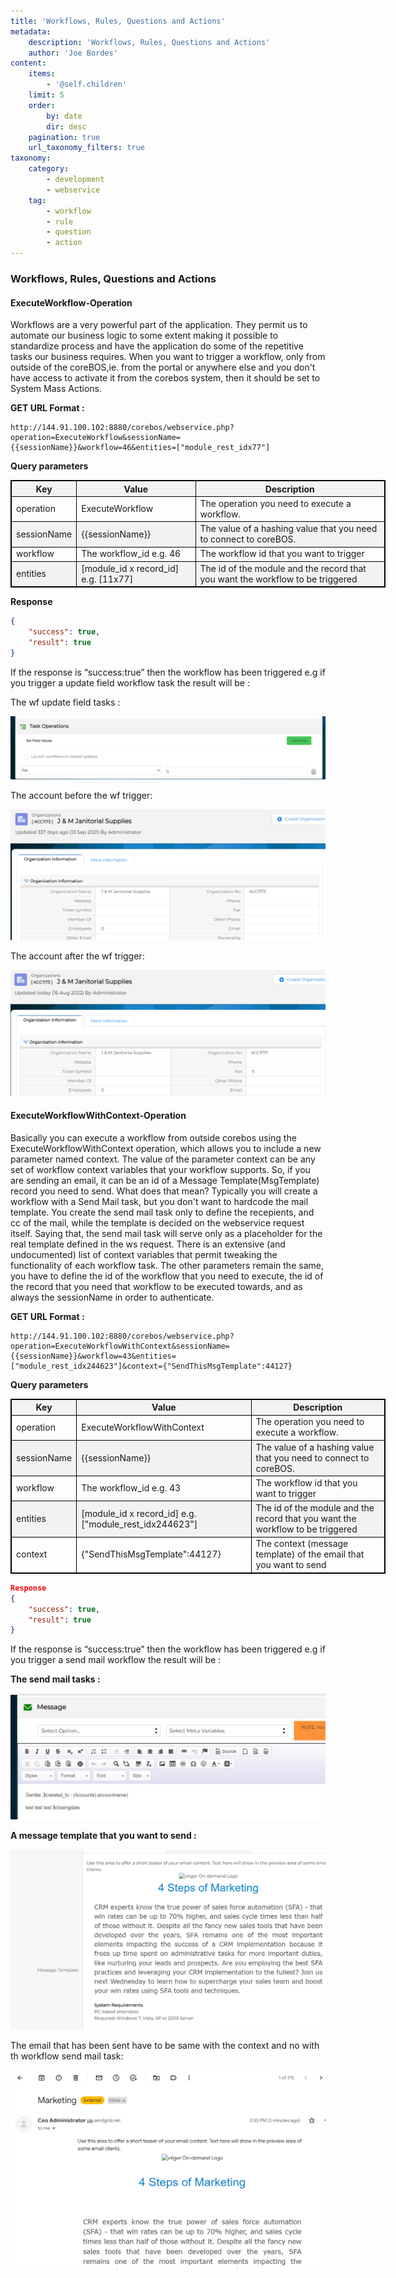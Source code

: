 ```yaml
---
title: 'Workflows, Rules, Questions and Actions'
metadata:
    description: 'Workflows, Rules, Questions and Actions'
    author: 'Joe Bordes'
content:
    items:
        - '@self.children'
    limit: 5
    order:
        by: date
        dir: desc
    pagination: true
    url_taxonomy_filters: true
taxonomy:
    category:
        - development
        - webservice
    tag:
        - workflow
        - rule
        - question
        - action
---
```


### Workflows, Rules, Questions and Actions

#### ExecuteWorkflow-Operation 

Workflows are a very powerful part of the application. They permit us to automate our business logic to some extent making it possible to standardize process and have the application do some of the repetitive tasks our business requires. When you want to trigger a workflow, only from outside of the coreBOS,ie. from the portal or anywhere else and you don't have access to activate it from the corebos system, then it should be set to System Mass Actions.

**GET URL Format :**

```
http://144.91.100.102:8880/corebos/webservice.php?operation=ExecuteWorkflow&sessionName={{sessionName}}&workflow=46&entities=["module_rest_idx77"]
```

**Query parameters**

<div class="alpha right"></div>

|Key | Value | Description|
|--- | --- | ---|
|operation | ExecuteWorkflow | The operation you need to execute a workflow.|
|sessionName | {{sessionName}} | The value of a hashing value that you need to connect to coreBOS.|
|workflow | The workflow_id e.g. 46 | The workflow id that you want to trigger|
|entities | [module_id x record_id] e.g. [11x77] | The id of the module and the record that you want the workflow to be triggered|

**Response**
```json 
{
    "success": true,
    "result": true
}
```

If the response is “success:true” then the workflow has been triggered e.g if you trigger a update field workflow task the result will be :


The wf update field tasks :

![wf1](wf1.PNG?classes=max)

The account before the wf trigger:

![wf2](wf2.PNG?classes=max)

The account after the wf trigger:

![wf3](wf3.PNG?classes=max)


#### ExecuteWorkflowWithContext-Operation 

Basically you can execute a workflow from outside corebos using the ExecuteWorkflowWithContext operation, which allows you to include a new parameter named context. The value of the parameter context can be any set of workflow context variables that your workflow supports. So, if you are sending an email, it can be an id of a Message Template(MsgTemplate) record you need to send. What does that mean? Typically you will create a workflow with a Send Mail task, but you don't want to hardcode the mail template. You create the send mail task only to define the recepients, and cc of the mail, while the template is decided on the webservice request itself. Saying that, the send mail task will serve only as a placeholder for the real template defined in the ws request.
There is an extensive (and undocumented) list of context variables that permit tweaking the functionality of each workflow task.
The other parameters remain the same, you have to define the id of the workflow that you need to execute, the id of the record that you need that workflow to be executed towards, and as always the sessionName in order to authenticate.


**GET URL Format :**

```
http://144.91.100.102:8880/corebos/webservice.php?operation=ExecuteWorkflowWithContext&sessionName={{sessionName}}&workflow=43&entities=["module_rest_idx244623"]&context={"SendThisMsgTemplate":44127}
```

**Query parameters**
<div class="alpha right"></div>

|Key | Value | Description|
|--- | --- | ---|
|operation | ExecuteWorkflowWithContext | The operation you need to execute a workflow.|
|sessionName | {{sessionName}} | The value of a hashing value that you need to connect to coreBOS.|
|workflow | The workflow_id e.g. 43 | The workflow id that you want to trigger|
|entities | [module_id x record_id] e.g. ["module_rest_idx244623"] | The id of the module and the record that you want the workflow to be triggered|
|context | {"SendThisMsgTemplate":44127} | The context (message template) of the email that you want to send|

```json
Response 
{
    "success": true,
    "result": true
}
```

If the response is “success:true” then the workflow has been triggered e.g if you trigger a send mail workflow the result will be :


**The send mail tasks :**

![sendmail](sendmail1.PNG?classes=max)

**A message template that you want to send :**

![template](msgtemp.PNG?classes=max)

The email that has been sent have to be same with the context and no with th workflow send mail task:

![email](email.PNG?classes=max)



<head>
  <style type="text/css">
    div.alpha + table  { width: 600px; border: 1px solid black }
    div.alpha + table td { border: 1px solid black;border-bottom: 1px solid black; }
    div.alpha + table th { border: 1px solid black;border-bottom: 1px solid black;background-color:#f2f2f2 }
     div.alpha + table tr:nth-child(even) {background: #f2f2f2}

  .max {
  width: 600px ;
 }

[Next](../../13.globalsearch)| Chapter 9: Global Search.




------------------------------------------------------------------------